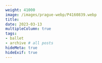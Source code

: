 ```yaml
---
weight: 41000
image: /images/prague-webp/P4160839.webp
title:
date: 2023-03-13
multipleColumn: true
tags:
- ballet
- archive # all posts
hideMeta: true
hideExif: true
---
```

